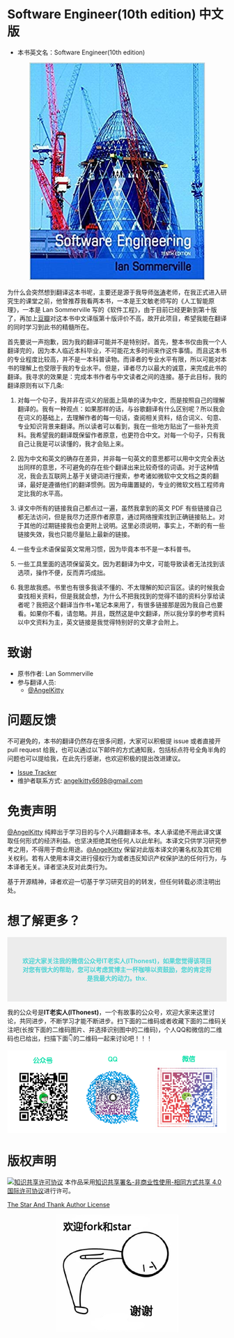 # Software Engineer(10th edition) 中文版

- 本书英文名：Software Engineer(10th edition)

<div style="text-align: center">
<img src="./figure/Software_Engineer.jpg"/>
</div>

为什么会突然想到翻译这本书呢，主要还是源于我导师[张涛](https://cszhangtao.github.io/)老师，在我正式进入研究生的课堂之前，他曾推荐我看两本书，一本是王文敏老师写的《人工智能原理》，一本是 Lan Sommerville 写的《软件工程》，由于目前已经更新到第十版了，再加上[豆瓣](https://book.douban.com/subject/30168189/)对这本书中文译版第十版评价不高，故开此项目，希望我能在翻译的同时学习到此书的精髓所在。

首先要说一声抱歉，因为我的翻译可能并不是特别好。首先，整本书仅由我一个人翻译完的，因为本人临近本科毕业，不可能花太多时间来作这件事情。而且这本书的专业程度比较高，并不是一本科普读物。而译者的专业水平有限，所以可能对本书的理解上也受限于我的专业水平。但是，译者尽力以最大的诚意，来完成此书的翻译。我寻求的效果是：完成本书作者与中文读者之间的连接。基于此目标，我的翻译原则有以下几条:

1. 对每一个句子，我并非在词义的层面上简单的译为中文，而是按照自己的理解翻译的。我有一种观点：如果那样的话，与谷歌翻译有什么区别呢？所以我会在词义的基础上，去理解作者的每一句话，查阅相关资料，结合词义、句意、专业知识背景来翻译。所以读者可以看到，我在一些地方贴出了一些补充资料。我希望我的翻译既保留作者原意，也更符合中文。对每一个句子，只有我自己让我是可以读懂的，我才会贴上来。

2. 因为中文和英文的确存在差异，并非每一句英文的意思都可以用中文完全表达出同样的意思，不可避免的存在些个翻译出来比较奇怪的词语。对于这种情况，我会去互联网上基于关键词进行搜索，参考诸如微软中文文档之类的翻译，最好是遵循他们的翻译惯例。因为毋庸置疑的，专业的微软文档工程师肯定比我的水平高。

3. 译文中所有的链接我自己都点过一遍，虽然我拿到的英文 PDF 有些链接自己都无法访问，但是我尽力还原作者原意，通过网络搜索找到正确链接贴上。对于其他的过期链接我也会更附上说明。这里必须说明，事实上，不断的有一些链接失效，我也只能尽量贴上最新的链接。

4. 一些专业术语保留英文常用习惯，因为毕竟本书不是一本科普书。

5. 一些工具里面的选项保留英文。因为若翻译为中文，可能导致读者无法找到该选项，操作不便，反而弄巧成拙。

6. 我思故我惑。书里也有很多我读不懂的、不太理解的知识盲区。读的时候我会查找相关资料，但是我就会想，为什么不把我找到的觉得不错的资料分享给读者呢？我把这个翻译当作书+笔记本来用了，有很多链接那是因为我自己也要看。如果你不看，请忽略。并且，既然这是中文翻译，所以我分享的参考资料以中文资料为主，英文链接是我觉得特别好的文章才会附上。


# 致谢
- 原书作者: Lan Sommerville
- 参与翻译人员: 
  - [@AngelKitty](https://github.com/AngelKitty)

# 问题反馈

不可避免的，本书的翻译仍然存在很多问题，大家可以积极提 issue 或者直接开 pull request 给我，也可以通过以下邮件的方式通知我，包括标点符号全角半角的问题也可以提给我，在此先行感谢，也欢迎积极的提出改进建议。

- [Issue Tracker](https://github.com/AngelKitty/SE_Book_CN/issues?state=open)
- 维护者联系方式: [angelkitty6698@gmail.com](mailto:angelkitty6698@gmail.com)

# 免责声明
[@AngelKitty](https://github.com/AngelKitty) 纯粹出于学习目的与个人兴趣翻译本书。本人承诺绝不用此译文谋取任何形式的经济利益。也坚决拒绝其他任何人以此牟利。本译文只供学习研究参考之用，不得用于商业用途。[@AngelKitty](https://github.com/AngelKitty) 保留对此版本译文的署名权及其它相关权利。若有人使用本译文进行侵权行为或者违反知识产权保护法的任何行为，与本译者无关。译者坚决反对此类行为。

基于开源精神，译者欢迎一切基于学习研究目的的转发，但任何转载必须注明出处。

# 想了解更多？

<div id="mySponsorBox" style="padding: 30px; background: #ececec">
        <p style="color: #4bd3d3; font-weight: bold; text-align: center">欢迎大家关注我的微信公众号IT老实人(IThonest)，如果您觉得该项目对您有很大的帮助，您可以考虑赏博主一杯咖啡以资鼓励，您的肯定将是我最大的动力。thx. </p></div>


我的公众号是**IT老实人(IThonest)**，一个有故事的公众号，欢迎大家来这里讨论，共同进步，不断学习才能不断进步。扫下面的二维码或者收藏下面的二维码关注吧(长按下面的二维码图片、并选择识别图中的二维码)，个人QQ和微信的二维码也已给出，扫描下面👇的二维码一起来讨论吧！！！

![qrcode](./figure/chat.png)

# 版权声明

[![知识共享许可协议](https://camo.githubusercontent.com/6887feb0136db5156c4f4146e3dd2681d06d9c75/68747470733a2f2f692e6372656174697665636f6d6d6f6e732e6f72672f6c2f62792d6e632d73612f342e302f38387833312e706e67)](http://creativecommons.org/licenses/by-nc-sa/4.0/)
本作品采用[知识共享署名-非商业性使用-相同方式共享 4.0 国际许可协议](http://creativecommons.org/licenses/by-nc-sa/4.0/)进行许可。

[The Star And Thank Author License](https://github.com/zTrix/sata-license)

<div style="text-align: center">
<img src="./figure/fork_and_star.png"/>
</div>



